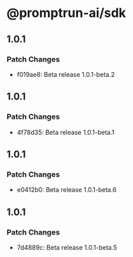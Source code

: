 # @promptrun-ai/sdk

## 1.0.1

### Patch Changes

- f019ae8: Beta release 1.0.1-beta.2

## 1.0.1

### Patch Changes

- 4f78d35: Beta release 1.0.1-beta.1

## 1.0.1

### Patch Changes

- e0412b0: Beta release 1.0.1-beta.6

## 1.0.1

### Patch Changes

- 7d4889c: Beta release 1.0.1-beta.5
